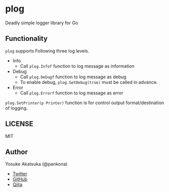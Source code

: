 # plog

Deadly simple logger library for Go

## Functionality

`plog` supports Following three log levels.

* Info
  * Call `plog.Infof` function to log message as information
* Debug
  * Call `plog.Debugf` function to log message as debug
  * To enable debug, `plog.SetDebug(true)` must be called in advance.
* Error
  * Call `plog.Errorf` function to log message as error

`plog.SetPrinter(p Printer)` function is for control output format/destination of logging.

## LICENSE

MIT

## Author

Yosuke Akatsuka (@pankona)
* [Twitter](https://twitter.com/pankona)
* [GitHub](https://github.com/pankona)
* [Qiita](https://qiita.com/pankona)

